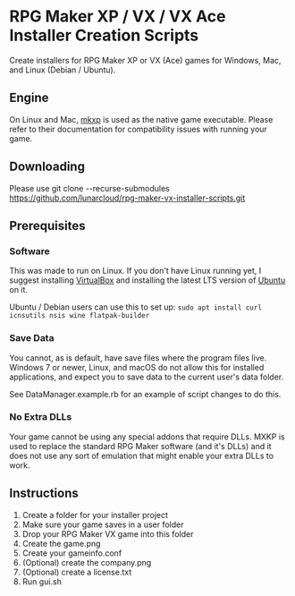 # RPG Maker XP / VX / VX Ace Installer Creation Scripts
Create installers for RPG Maker XP or VX (Ace) games for Windows, Mac, and Linux (Debian / Ubuntu).

## Engine
On Linux and Mac, [mkxp](https://github.com/Ancurio/mkxp) is used as the native game executable.
Please refer to their documentation for compatibility issues with running your game.

## Downloading
Please use git clone --recurse-submodules https://github.com/lunarcloud/rpg-maker-vx-installer-scripts.git

## Prerequisites

### Software
This was made to run on Linux.
If you don't have Linux running yet, I suggest installing [VirtualBox](https://www.virtualbox.org) and installing the latest LTS version of [Ubuntu](https://www.ubuntu.com/download/desktop) on it.

Ubuntu / Debian users can use this to set up:
`sudo apt install curl icnsutils nsis wine flatpak-builder`

### Save Data
You cannot, as is default, have save files where the program files live. Windows 7 or newer, Linux, and macOS do not allow this for installed applications, and expect you to save data to the current user's data folder.

See DataManager.example.rb for an example of script changes to do this.

### No Extra DLLs
Your game cannot be using any special addons that require DLLs. MXKP is used to replace the standard RPG Maker software (and it's DLLs) and it does not use any sort of emulation that might enable your extra DLLs to work.

## Instructions
  1. Create a folder for your installer project
  2. Make sure your game saves in a user folder
  3. Drop your RPG Maker VX game into this folder
  4. Create the game.png
  5. Create your gameinfo.conf
  6. (Optional) create the company.png
  7. (Optional) create a license.txt
  8. Run gui.sh
